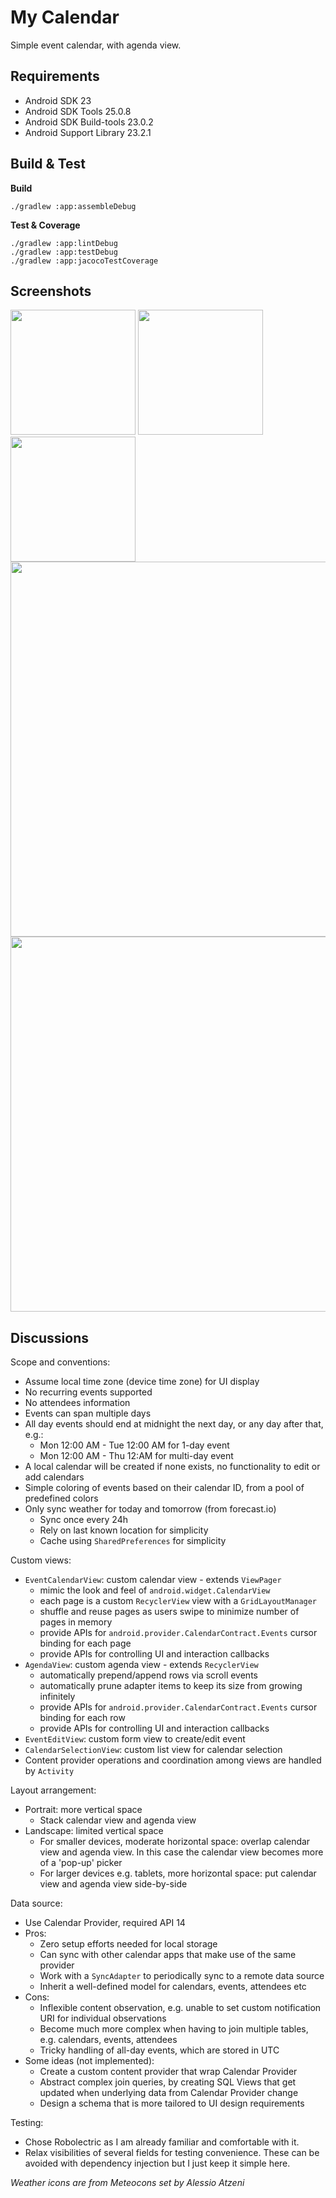 # My Calendar
Simple event calendar, with agenda view.

## Requirements
* Android SDK 23
* Android SDK Tools 25.0.8
* Android SDK Build-tools 23.0.2
* Android Support Library 23.2.1

## Build & Test

**Build**

    ./gradlew :app:assembleDebug

**Test & Coverage**

    ./gradlew :app:lintDebug
    ./gradlew :app:testDebug
    ./gradlew :app:jacocoTestCoverage

## Screenshots

<img src="screenshot/1.png" width="200px" />
<img src="screenshot/2.png" width="200px" />
<img src="screenshot/3.png" width="200px" />
<img src="screenshot/4.png" width="600px" />
<img src="screenshot/5.png" width="600px" />

## Discussions
Scope and conventions:
* Assume local time zone (device time zone) for UI display
* No recurring events supported
* No attendees information
* Events can span multiple days
* All day events should end at midnight the next day, or any day after that, e.g.:
  * Mon 12:00 AM - Tue 12:00 AM for 1-day event
  * Mon 12:00 AM - Thu 12:AM for multi-day event
* A local calendar will be created if none exists, no functionality to edit or add calendars
* Simple coloring of events based on their calendar ID, from a pool of predefined colors
* Only sync weather for today and tomorrow (from forecast.io)
  * Sync once every 24h
  * Rely on last known location for simplicity
  * Cache using `SharedPreferences` for simplicity

Custom views:
* `EventCalendarView`: custom calendar view - extends `ViewPager`
  * mimic the look and feel of `android.widget.CalendarView`
  * each page is a custom `RecyclerView` view with a `GridLayoutManager`
  * shuffle and reuse pages as users swipe to minimize number of pages in memory
  * provide APIs for `android.provider.CalendarContract.Events` cursor binding for each page
  * provide APIs for controlling UI and interaction callbacks
* `AgendaView`: custom agenda view - extends `RecyclerView`
  * automatically prepend/append rows via scroll events
  * automatically prune adapter items to keep its size from growing infinitely
  * provide APIs for `android.provider.CalendarContract.Events` cursor binding for each row
  * provide APIs for controlling UI and interaction callbacks
* `EventEditView`: custom form view to create/edit event
* `CalendarSelectionView`: custom list view for calendar selection
* Content provider operations and coordination among views are handled by `Activity`

Layout arrangement:
* Portrait: more vertical space
  * Stack calendar view and agenda view
* Landscape: limited vertical space
  * For smaller devices, moderate horizontal space: overlap calendar view and agenda view. In this case the calendar view becomes more of a 'pop-up' picker
  * For larger devices e.g. tablets, more horizontal space: put calendar view and agenda view side-by-side

Data source:
* Use Calendar Provider, required API 14
* Pros:
  * Zero setup efforts needed for local storage
  * Can sync with other calendar apps that make use of the same provider
  * Work with a `SyncAdapter` to periodically sync to a remote data source
  * Inherit a well-defined model for calendars, events, attendees etc
* Cons:
  * Inflexible content observation, e.g. unable to set custom notification URI for individual observations
  * Become much more complex when having to join multiple tables, e.g. calendars, events, attendees
  * Tricky handling of all-day events, which are stored in UTC
* Some ideas (not implemented):
  * Create a custom content provider that wrap Calendar Provider
  * Abstract complex join queries, by creating SQL Views that get updated when underlying data from Calendar Provider change
  * Design a schema that is more tailored to UI design requirements

Testing:
* Chose Robolectric as I am already familiar and comfortable with it.
* Relax visibilities of several fields for testing convenience. These can be avoided with dependency injection but I just keep it simple here.

*Weather icons are from Meteocons set by Alessio Atzeni*
